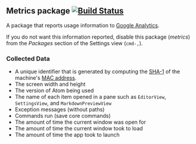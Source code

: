 ## Metrics package [![Build Status](https://travis-ci.org/atom/metrics.svg?branch=master)](https://travis-ci.org/atom/metrics)

A package that reports usage information to [Google Analytics][GA].

If you do not want this information reported, disable this package (_metrics_) from the
_Packages_ section of the Settings view (`cmd-,`).

### Collected Data

* A unique identifier that is generated by computing the [SHA-1][SHA1] of the
  machine's [MAC address][MAC].
* The screen width and height
* The version of Atom being used
* The name of each item opened in a pane such as `EditorView`, `SettingsView`,
  and `MarkdownPreviewView`
* Exception messages (without paths)
* Commands run (save core commands)
* The amount of time the current window was open for
* The amount of time the current window took to load
* The amount of time the app took to launch

[GA]: http://www.google.com/analytics
[MAC]: http://en.wikipedia.org/wiki/MAC_address
[SHA1]: http://en.wikipedia.org/wiki/SHA-1
